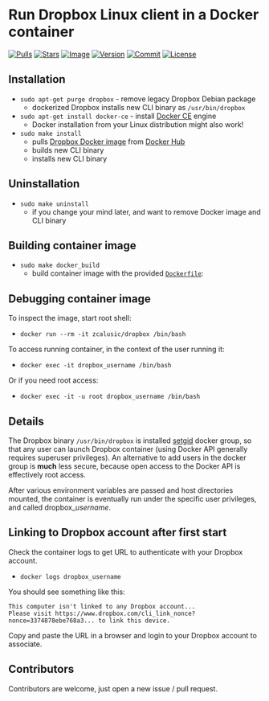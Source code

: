 # Run Dropbox Linux client in a Docker container

[![Pulls](https://img.shields.io/docker/pulls/zcalusic/dropbox.svg)](https://hub.docker.com/r/zcalusic/dropbox/)
[![Stars](https://img.shields.io/docker/stars/zcalusic/dropbox.svg)](https://hub.docker.com/r/zcalusic/dropbox/)
[![Image](https://images.microbadger.com/badges/image/zcalusic/dropbox.svg)](https://microbadger.com/images/zcalusic/dropbox/)
[![Version](https://images.microbadger.com/badges/version/zcalusic/dropbox.svg)](https://microbadger.com/images/zcalusic/dropbox/)
[![Commit](https://images.microbadger.com/badges/commit/zcalusic/dropbox.svg)](https://microbadger.com/images/zcalusic/dropbox/)
[![License](https://images.microbadger.com/badges/license/zcalusic/dropbox.svg)](https://microbadger.com/images/zcalusic/dropbox/)

## Installation

* `sudo apt-get purge dropbox` - remove legacy Dropbox Debian package
  * dockerized Dropbox installs new CLI binary as `/usr/bin/dropbox`
* `sudo apt-get install docker-ce` - install [Docker CE](https://docs.docker.com/engine/installation/) engine
  * Docker installation from your Linux distribution might also work!
* `sudo make install`
  * pulls [Dropbox Docker image](https://hub.docker.com/r/zcalusic/dropbox/) from [Docker Hub](https://hub.docker.com/)
  * builds new CLI binary
  * installs new CLI binary

## Uninstallation

* `sudo make uninstall`
  * if you change your mind later, and want to remove Docker image and CLI binary

## Building container image

* `sudo make docker_build`
  * build container image with the provided [`Dockerfile`](https://github.com/zcalusic/docker-dropbox/blob/master/Dockerfile):

## Debugging container image

To inspect the image, start root shell:

* `docker run --rm -it zcalusic/dropbox /bin/bash`

To access running container, in the context of the user running it:

* `docker exec -it dropbox_username /bin/bash`

Or if you need root access:

* `docker exec -it -u root dropbox_username /bin/bash`

## Details

The Dropbox binary `/usr/bin/dropbox` is installed [setgid](https://en.wikipedia.org/wiki/Setuid) docker group, so that any user can launch Dropbox container (using Docker API generally requires superuser privileges).  An alternative to add users in the docker group is **much** less secure, because open access to the Docker API is effectively root access.

After various environment variables are passed and host directories mounted, the container is eventually run under the specific user privileges, and called dropbox_*username*.

## Linking to Dropbox account after first start

Check the container logs to get URL to authenticate with your Dropbox account.

* `docker logs dropbox_username`

You should see something like this:

```
This computer isn't linked to any Dropbox account...
Please visit https://www.dropbox.com/cli_link_nonce?nonce=3374878ebe768a3... to link this device.
```

Copy and paste the URL in a browser and login to your Dropbox account to associate.

## Contributors

Contributors are welcome, just open a new issue / pull request.
